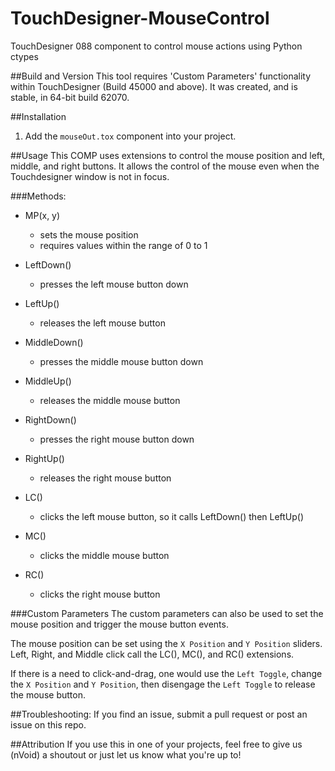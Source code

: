 # TouchDesigner-MouseControl
TouchDesigner 088 component to control mouse actions using Python ctypes

##Build and Version
This tool requires 'Custom Parameters' functionality within TouchDesigner (Build 45000 and above). It was created, and is stable, in 64-bit build 62070.

##Installation
1. Add the ```mouseOut.tox``` component into your project.

##Usage
This COMP uses extensions to control the mouse position and left, middle, and right buttons. It allows the control of the mouse even when the Touchdesigner window is not in focus.

###Methods:
- MP(x, y)
  - sets the mouse position
  - requires values within the range of 0 to 1
  
- LeftDown()
  - presses the left mouse button down
  
- LeftUp()
  - releases the left mouse button
  
- MiddleDown()
  - presses the middle mouse button down
  
- MiddleUp()
  - releases the middle mouse button

- RightDown()
  - presses the right mouse button down
  
- RightUp()
  - releases the right mouse button
  
- LC()
  - clicks the left mouse button, so it calls LeftDown() then LeftUp()

- MC()
  - clicks the middle mouse button
  
- RC()
  - clicks the right mouse button
  
###Custom Parameters
The custom parameters can also be used to set the mouse position and trigger the mouse button events.

The mouse position can be set using the ```X Position``` and ```Y Position``` sliders. Left, Right, and Middle click call the LC(), MC(), and RC() extensions.

If there is a need to click-and-drag, one would use the ```Left Toggle```, change the ```X Position``` and ```Y Position```, then disengage the ```Left Toggle``` to release the mouse button.

##Troubleshooting:
If you find an issue, submit a pull request or post an issue on this repo. 

##Attribution
If you use this in one of your projects, feel free to give us (nVoid) a shoutout or just let us know what you're up to! 
